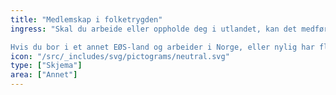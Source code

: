```yaml
---
title: "Medlemskap i folketrygden"
ingress: "Skal du arbeide eller oppholde deg i utlandet, kan det medføre at medlemskapet ditt i folketrygden opphører. I slike tilfeller bør du sende inn en søknad til NAV for å få en vurdering av medlemskapet. 

Hvis du bor i et annet EØS-land og arbeider i Norge, eller nylig har flyttet til Norge, kan et annet land be om dokumentasjon på at du er medlem i folketrygden. I slike tilfeller kan du også sende inn en søknad. "
icon: "/src/_includes/svg/pictograms/neutral.svg"
type: ["Skjema"]
area: ["Annet"]
---
```

